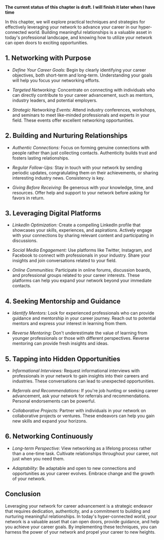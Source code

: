 **The current status of this chapter is draft. I will finish it later when I have time**

In this chapter, we will explore practical techniques and strategies for effectively leveraging your network to advance your career in our hyper-connected world. Building meaningful relationships is a valuable asset in today's professional landscape, and knowing how to utilize your network can open doors to exciting opportunities.

**1. Networking with Purpose**
------------------------------

* *Define Your Career Goals:* Begin by clearly identifying your career objectives, both short-term and long-term. Understanding your goals will help you focus your networking efforts.

* *Targeted Networking:* Concentrate on connecting with individuals who can directly contribute to your career advancement, such as mentors, industry leaders, and potential employers.

* *Strategic Networking Events:* Attend industry conferences, workshops, and seminars to meet like-minded professionals and experts in your field. These events offer excellent networking opportunities.

**2. Building and Nurturing Relationships**
-------------------------------------------

* *Authentic Connections:* Focus on forming genuine connections with people rather than just collecting contacts. Authenticity builds trust and fosters lasting relationships.

* *Regular Follow-Ups:* Stay in touch with your network by sending periodic updates, congratulating them on their achievements, or sharing interesting industry news. Consistency is key.

* *Giving Before Receiving:* Be generous with your knowledge, time, and resources. Offer help and support to your network before asking for favors in return.

**3. Leveraging Digital Platforms**
-----------------------------------

* *LinkedIn Optimization:* Create a compelling LinkedIn profile that showcases your skills, experiences, and aspirations. Actively engage with your connections by sharing relevant content and participating in discussions.

* *Social Media Engagement:* Use platforms like Twitter, Instagram, and Facebook to connect with professionals in your industry. Share your insights and join conversations related to your field.

* *Online Communities:* Participate in online forums, discussion boards, and professional groups related to your career interests. These platforms can help you expand your network beyond your immediate contacts.

**4. Seeking Mentorship and Guidance**
--------------------------------------

* *Identify Mentors:* Look for experienced professionals who can provide guidance and mentorship in your career journey. Reach out to potential mentors and express your interest in learning from them.

* *Reverse Mentoring:* Don't underestimate the value of learning from younger professionals or those with different perspectives. Reverse mentoring can provide fresh insights and ideas.

**5. Tapping into Hidden Opportunities**
----------------------------------------

* *Informational Interviews:* Request informational interviews with professionals in your network to gain insights into their careers and industries. These conversations can lead to unexpected opportunities.

* *Referrals and Recommendations:* If you're job hunting or seeking career advancement, ask your network for referrals and recommendations. Personal endorsements can be powerful.

* *Collaborative Projects:* Partner with individuals in your network on collaborative projects or ventures. These endeavors can help you gain new skills and expand your horizons.

**6. Networking Continuously**
------------------------------

* *Long-term Perspective:* View networking as a lifelong process rather than a one-time task. Cultivate relationships throughout your career, not just when you need them.

* *Adaptability:* Be adaptable and open to new connections and opportunities as your career evolves. Embrace change and the growth of your network.

**Conclusion**
--------------

Leveraging your network for career advancement is a strategic endeavor that requires dedication, authenticity, and a commitment to building and nurturing meaningful relationships. In today's hyper-connected world, your network is a valuable asset that can open doors, provide guidance, and help you achieve your career goals. By implementing these techniques, you can harness the power of your network and propel your career to new heights.
